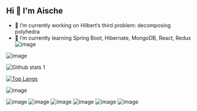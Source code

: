 ##                        Hi 👋 I'm Aische



- 🔭 I’m currently working on Hilbert’s third problem: decomposing polyhedra
- 🌱 I’m currently learning Spring Boot, Hibernate, MongoDB, React, Redux
![image](https://user-images.githubusercontent.com/113926384/209178712-d4ed907d-2586-42f9-825e-d7a5220fc7e6.png)

![image](https://user-images.githubusercontent.com/113926384/209176585-1ad9e88c-696c-43e7-b220-82dada766995.png)

![Github stats 1](https://github-readme-stats.vercel.app/api?username=AsBay&show_icons=true&theme=gradient) 

[![Top Langs](https://github-readme-stats.vercel.app/api/top-langs/?username=AsBay&layout=compact)](https://github.com/AsBay/github-readme-stats)

![image](https://user-images.githubusercontent.com/113926384/209178512-4b230fef-69b6-4b5f-8b76-17ebf74a43d1.png)



![image](https://user-images.githubusercontent.com/113926384/209175969-bf4ebe16-c5d8-4a55-98e7-0def5f3fa1a4.png)
![image](https://user-images.githubusercontent.com/113926384/209176004-f33f457e-a6e4-443a-b1b2-6f98e15c40e9.png)
![image](https://user-images.githubusercontent.com/113926384/209176062-0c5815f8-1493-486c-9e31-f5a0752b2cb6.png)
![image](https://user-images.githubusercontent.com/113926384/209176820-c5a93ffe-4381-4ad1-8579-145dacad0b80.png)
![image](https://user-images.githubusercontent.com/113926384/209176859-d281fd48-93ca-4e04-b30e-c8de11f047b9.png)
![image](https://user-images.githubusercontent.com/113926384/209176916-e0b32fda-160f-4b34-a5d5-1fa71a8ffce2.png)


